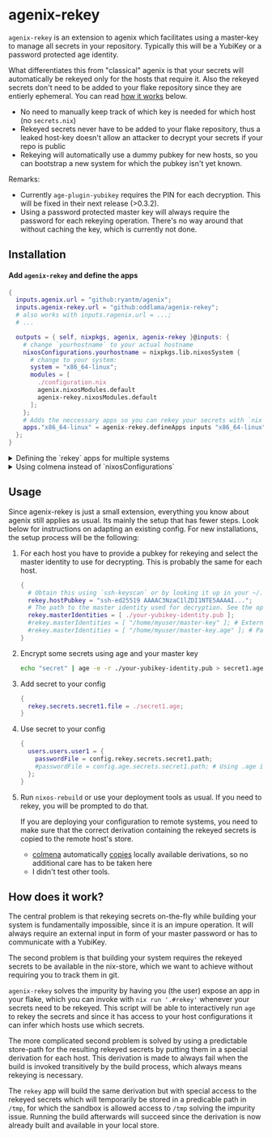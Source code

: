 # agenix-rekey

`agenix-rekey` is an extension to agenix which facilitates using a master-key to manage
all secrets in your repository. Typically this will be a YubiKey or a password protected age identity.

What differentiates this from "classical" agenix is that your secrets will automatically be
rekeyed only for the hosts that require it. Also the rekeyed secrets don't need to be added
to your flake repository since they are entierly ephemeral. You can read [how it works](#how-does-it-work) below.

- No need to manually keep track of which key is needed for which host (no `secrets.nix`)
- Rekeyed secrets never have to be added to your flake repository, thus
  a leaked host-key doesn't allow an attacker to decrypt your secrets if your repo is public
- Rekeying will automatically use a dummy pubkey for new hosts,
  so you can bootstrap a new system for which the pubkey isn't yet known.

Remarks:

- Currently `age-plugin-yubikey` requires the PIN for each decryption. This will be fixed in their next release (>0.3.2).
- Using a password protected master key will always require the password for each rekeying operation. There's no way around that without caching the key, which is currently not done.

## Installation

#### Add `agenix-rekey` and define the apps

```nix
{
  inputs.agenix.url = "github:ryantm/agenix";
  inputs.agenix-rekey.url = "github:oddlama/agenix-rekey";
  # also works with inputs.ragenix.url = ...;
  # ...

  outputs = { self, nixpkgs, agenix, agenix-rekey }@inputs: {
    # change `yourhostname` to your actual hostname
    nixosConfigurations.yourhostname = nixpkgs.lib.nixosSystem {
      # change to your system:
      system = "x86_64-linux";
      modules = [
        ./configuration.nix
        agenix.nixosModules.default
        agenix-rekey.nixosModules.default
      ];
    };
    # Adds the neccessary apps so you can rekey your secrets with `nix run '.#rekey'`
    apps."x86_64-linux" = agenix-rekey.defineApps inputs "x86_64-linux" self.nixosConfigurations;
  };
}
```

<details>
<summary>
Defining the `rekey` apps for multiple systems
</summary>

```nix
{
  inputs.flake-utils.url = "github:numtide/flake-utils";
  # ... same as above

  outputs = { self, nixpkgs, agenix, agenix-rekey, flake-utils }@inputs: {
    # ... same as above
  } // flake-utils.lib.eachDefaultSystem (system: {
    apps = agenix-rekey.defineApps inputs system self.nixosConfigurations;
  });
}
```

</details>

<details>
<summary>
Using colmena instead of `nixosConfigurations`
</summary>

Technically you don't have to change anything to use colmena, but
if you chose to omit `nixosConfigurations` your `apps` definition might
need to be adjusted like below.

```nix
{
  inputs.flake-utils.url = "github:numtide/flake-utils";
  # ... same as above

  outputs = { self, nixpkgs, agenix, agenix-rekey }@inputs: {
    colmena = {
      # ... your meta and hosts as described by the colmena manual
      exampleHost = {
        imports = [
          ./configuration.nix
          agenix.nixosModules.default
          agenix-rekey.nixosModules.default
        ];
      };
      # ...
    };
  } // flake-utils.lib.eachDefaultSystem (system: {
    apps = let
      inherit ((colmena.lib.makeHive self.colmena).introspect (x: x)) nodes;
    in
      agenix-rekey.defineApps inputs system nodes;
  });
}
```

</details>

## Usage

Since agenix-rekey is just a small extension, everything you know about agenix still applies as usual.
Its mainly the setup that has fewer steps. Look below for instructions on adapting an existing config.
For new installations, the setup process will be the following:

1. For each host you have to provide a pubkey for rekeying and select the master identity
   to use for decrypting. This is probably the same for each host.

    ```nix
    {
      # Obtain this using `ssh-keyscan` or by looking it up in your ~/.ssh/known_hosts
      rekey.hostPubkey = "ssh-ed25519 AAAAC3NzaC1lZDI1NTE5AAAAI...";
      # The path to the master identity used for decryption. See the option's description for more information.
      rekey.masterIdentities = [ ./your-yubikey-identity.pub ];
      #rekey.masterIdentities = [ "/home/myuser/master-key" ]; # External master key
      #rekey.masterIdentities = [ "/home/myuser/master-key.age" ]; # Password protected external master key
    }
    ```

2. Encrypt some secrets using age and your master key

    ```bash
    echo "secret" | age -e -r ./your-yubikey-identity.pub > secret1.age
    ```

3. Add secret to your config

    ```nix
    {
      rekey.secrets.secret1.file = ./secret1.age;
    }
    ```

4. Use secret to your config

    ```nix
    {
      users.users.user1 = {
        passwordFile = config.rekey.secrets.secret1.path;
        #passwordFile = config.age.secrets.secret1.path; # Using .age is also fine
      };
    }
    ```

5. Run `nixos-rebuild` or use your deployment tools as usual. If you need to rekey,
   you will be prompted to do that.

   If you are deploying your configuration to remote systems, you need to make sure that
   the correct derivation containing the rekeyed secrets is copied to the remote host's store.
   
   - [colmena](https://github.com/zhaofengli/colmena) automatically [copies](https://github.com/zhaofengli/colmena/issues/134) locally available derivations, so no additional care has to be taken here
   - I didn't test other tools.

## How does it work?

The central problem is that rekeying secrets on-the-fly while building your system
is fundamentally impossible, since it is an impure operation. It will always require
an external input in form of your master password or has to communicate with a YubiKey.

The second problem is that building your system requires the rekeyed secrets to be available
in the nix-store, which we want to achieve without requiring you to track them in git.

`agenix-rekey` solves the impurity by having you (the user) expose an app in your flake,
which you can invoke with `nix run '.#rekey'` whenever your secrets need to be rekeyed.
This script will be able to interactively run `age` to rekey the secrets and since it
has access to your host configurations it can infer which hosts use which secrets.

The more complicated second problem is solved by using a predictable store-path for
the resulting rekeyed secrets by putting them in a special derivation for each host.
This derivation is made to always fail when the build is invoked transitively by the
build process, which always means rekeying is necessary.

The `rekey` app will build the same derivation but with special access to the rekeyed
secrets which will temporarily be stored in a predicable path in `/tmp`, for which
the sandbox is allowed access to `/tmp` solving the impurity issue. Running the build
afterwards will succeed since the derivation is now already built and available in
your local store.
